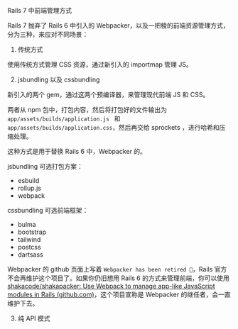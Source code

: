 Rails 7 中前端管理方式



Rails 7 抛弃了 Rails 6 中引入的 Webpacker，以及一把梭的前端资源管理方式，分为三种，来应对不同场景：



1. 传统方式 

使用传统方式管理 CSS 资源，通过新引入的 importmap 管理 JS。



2. jsbundling 以及 cssbundling

新引入的两个 gem，通过这两个预编译器，来管理现代前端 JS 和 CSS。

两者从 npm 包中，打包内容，然后将打包好的文件输出为 `app/assets/builds/application.js ` 和 `app/assets/builds/application.css`，然后再交给 sprockets ，进行哈希和压缩处理。

这种方式是用于替换 Rails 6 中，Webpacker 的。

jsbundling 可选打包方案：

- esbuild
- rollup.js
- webpack



cssbundling 可选前端框架：

- bulma
- bootstrap
- tailwind
- postcss
- dartsass



Webpacker 的 github 页面上写着 `Webpacker has been retired 🌅`，Rails 官方不会再维护这个项目了。如果你仍旧想用 Rails 6 的方式来管理前端，你可以使用 [shakacode/shakapacker: Use Webpack to manage app-like JavaScript modules in Rails (github.com)](https://github.com/shakacode/shakapacker)，这个项目宣称是 Webpacker 的继任者，会一直维护下去。



3. 纯 API 模式


